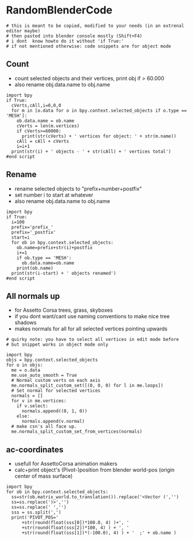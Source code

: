 # RandomBlenderCode

```
# this is meant to be copied, modified to your needs (in an extrenal editor maybe)
# then pasted into blender console mostly (Shift+F4)
# i dont  know howto do it without 'if True:'
# if not mentioned otherwise: code snippets are for object mode
```

## Count
 - count selected objects and their vertices, print obj if > 60.000
 - also rename obj.data.name to obj.name
```
import bpy
if True:
  cVerts,cAll,i=0,0,0
  for m in [o.data for o in bpy.context.selected_objects if o.type == 'MESH']:
    ob.data.name = ob.name
    cVerts = len(m.vertices)
    if cVerts>=60000:
      print(str(cVerts) + ' vertices for object: ' + str(m.name))
    cAll = cAll + cVerts
    i=i+1
  print(str(i) + ' objects - ' + str(cAll) + ' vertices total')
#end script
```

## Rename
 - rename selected objects to "prefix+number+postfix"
 - set number i to start at whatever
 - also rename obj.data.name to obj.name
```
import bpy
if True:
  i=100
  prefix='prefix_'
  prefix='_postfix'
  start=i
  for ob in bpy.context.selected_objects:
    ob.name=prefix+str(i)+postfix
    i+=1
    if ob.type == 'MESH':
      ob.data.name=ob.name
    print(ob.name)
  print(str(i-start) + ' objects renamed')
#end script
```

## All normals up
 - for Assetto Corsa trees, grass, skyboxes
 - if you dont want/cant use naming conventions to make nice tree shadows
 - makes normals for all for all selected vertices pointing upwards
```
# quirky note: you have to select all vertices in edit mode before 
# but snippet works in object mode only
```
```
import bpy
objs = bpy.context.selected_objects
for o in objs:
  me = o.data
  me.use_auto_smooth = True
  # Normal custom verts on each axis
  me.normals_split_custom_set([(0, 0, 0) for l in me.loops])
  # Set normal for selected vertices
  normals = []
  for v in me.vertices:
    if v.select:
      normals.append((0, 1, 0))
    else:
      normals.append(v.normal)
  # make csn's all face up.
  me.normals_split_custom_set_from_vertices(normals)
```

## ac-coordinates
 - usefull for AssettoCorsa animation makers
 - calc+print object's (Pivot-)position from blender world-pos (origin center of mass surface)
```
import bpy
for ob in bpy.context.selected_objects:
  ss=str(ob.matrix_world.to_translation()).replace('<Vector (','')
  ss=ss.replace(')>','')
  ss=ss.replace(' ','')
  sss = ss.split(',')
  print('PIVOT_POS='
      +str(round(float(sss[0])*100.0, 4) )+', '
      +str(round(float(sss[2])*100, 4) ) + ', '
      +str(round(float(sss[1])*(-100.0), 4) ) + '  ;' + ob.name )
```
